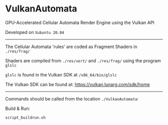 # VulkanAutomata
GPU-Accelerated Cellular Automata Render Engine using the Vulkan API

Developed on `Xubuntu 20.04`

---

The Cellular Automata 'rules' are coded as Fragment Shaders in `./res/frag/` 
 
Shaders are compiled from `./res/vert/` and  `./res/frag/` using the program `glslc`

`glslc` is found in the Vulkan SDK at `/x86_64/bin/glslc`

The Vulkan SDK can be found at: https://vulkan.lunarg.com/sdk/home

---

Commands should be called from the location `./VulkanAutomata`:

Build & Run:

`script_buildrun.sh`
